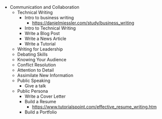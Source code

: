 * Communication and Collaboration
   * Technical Writing
      * Intro to business writing
         * https://danielmiessler.com/study/business_writing
      * Intro to Technical Writing
      * Write a Blog Post
      * Write a News Article
      * Write a Tutorial
   * Writing for Leadership
   * Debating Skills
   * Knowing Your Audience
   * Conflict Resolution
   * Attention to Detail
   * Assimilate New Information
   * Public Speaking
      * Give a talk
   * Public Persona                
      * Write a Cover Letter
      * Build a Resume
         * https://www.tutorialspoint.com/effective_resume_writing.htm
      * Build a Portfolio
